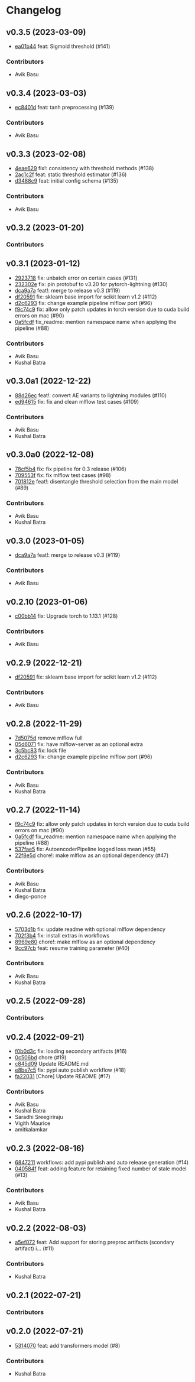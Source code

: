 # Changelog

## v0.3.5 (2023-03-09)

 * [ea01b44](https://github.com/numaproj/numalogic/commit/ea01b44a3b6261d4b5ff02e4fd8e5cde53e838ba) feat: Sigmoid threshold (#141)

### Contributors

 * Avik Basu

## v0.3.4 (2023-03-03)

 * [ec8401d](https://github.com/numaproj/numalogic/commit/ec8401d3bbcb6a435af58101eccbfc489c37a4f2) feat: tanh preprocessing (#139)

### Contributors

 * Avik Basu

## v0.3.3 (2023-02-08)

 * [4eae629](https://github.com/numaproj/numalogic/commit/4eae6290bf297dcad6c58b265ef75b4112ff8ffd) fix!: consistency with threshold methods (#138)
 * [2ac1c2f](https://github.com/numaproj/numalogic/commit/2ac1c2f0564d170a52c4259aecb985c4412884d3) feat: static threshold estimator (#136)
 * [d3488c9](https://github.com/numaproj/numalogic/commit/d3488c9e0c6fa017ce965ddb78d41e3ea1209fa8) feat: initial config schema (#135)

### Contributors

 * Avik Basu

## v0.3.2 (2023-01-20)


### Contributors


## v0.3.1 (2023-01-12)

 * [2923718](https://github.com/numaproj/numalogic/commit/2923718b4bfd66ddaf74a84c2dc9b2a48a3a4a1f) fix: unbatch error on certain cases (#131)
 * [232302e](https://github.com/numaproj/numalogic/commit/232302ed134c8447c669b5f56e2684e426cb7e95) fix: pin protobuf to v3.20 for pytorch-lightning (#130)
 * [dca9a7a](https://github.com/numaproj/numalogic/commit/dca9a7a7b39ea229c5f306770967d10aa0285e35) feat!: merge to release v0.3 (#119)
 * [df20591](https://github.com/numaproj/numalogic/commit/df20591f5a3b45117525c4331e5668c4289bd118) fix: sklearn base import for scikit learn v1.2 (#112)
 * [d2c6293](https://github.com/numaproj/numalogic/commit/d2c6293f594ed67cc8a6ddabce1f8f0bdd84249f) fix: change example pipeline mlflow port (#96)
 * [f9c74c9](https://github.com/numaproj/numalogic/commit/f9c74c90c37fca24db3465c24326a639e93bc802) fix: allow only patch updates in torch version due to cuda build errors on mac (#90)
 * [0a5fcdf](https://github.com/numaproj/numalogic/commit/0a5fcdf6c1ea4732b2c6c97f57d983751cfe2956) fix_readme: mention namespace name when applying the pipeline (#88)

### Contributors

 * Avik Basu
 * Kushal Batra

## v0.3.0a1 (2022-12-22)

 * [88d26ec](https://github.com/numaproj/numalogic/commit/88d26ec000ee719f967dc90f4f78f57784b1db7e) feat!: convert AE variants to lightning modules (#110)
 * [ed94615](https://github.com/numaproj/numalogic/commit/ed9461517f68192d275d81ef38727bcbe62e887f) fix: fix and clean mlflow test cases (#109)

### Contributors

 * Avik Basu
 * Kushal Batra

## v0.3.0a0 (2022-12-08)

 * [78cf5b4](https://github.com/numaproj/numalogic/commit/78cf5b4e26ffd6dffa5e0dc364cbd51b220bd928) fix: fix pipeline for 0.3 release (#106)
 * [709553f](https://github.com/numaproj/numalogic/commit/709553f4ae879f7e786634b02867966756706174) fix: fix mlflow test cases (#98)
 * [701812e](https://github.com/numaproj/numalogic/commit/701812efed6742915d9cf57aef985127b3cc449d) feat!: disentangle threshold selection from the main model  (#89)

### Contributors

 * Avik Basu
 * Kushal Batra

## v0.3.0 (2023-01-05)

 * [dca9a7a](https://github.com/numaproj/numalogic/commit/dca9a7a7b39ea229c5f306770967d10aa0285e35) feat!: merge to release v0.3 (#119)

### Contributors

 * Avik Basu

## v0.2.10 (2023-01-06)

 * [c00bb14](https://github.com/numaproj/numalogic/commit/c00bb140dc481d90b70f98e8fbb1968db151b9ca) fix: Upgrade torch to 1.13.1 (#128)

### Contributors

 * Avik Basu

## v0.2.9 (2022-12-21)

 * [df20591](https://github.com/numaproj/numalogic/commit/df20591f5a3b45117525c4331e5668c4289bd118) fix: sklearn base import for scikit learn v1.2 (#112)

### Contributors

 * Avik Basu

## v0.2.8 (2022-11-29)

 * [7d5075d](https://github.com/numaproj/numalogic/commit/7d5075ddda5950fef772cf07ffdb8f949bed589f) remove mlflow full
 * [05d6071](https://github.com/numaproj/numalogic/commit/05d6071a1de4ca85ed8095bab7654c2e77f366f5) fix: have mlflow-server as an optional extra
 * [3c5bc83](https://github.com/numaproj/numalogic/commit/3c5bc8371a50a98a7ffc634b034692cc53ba597c) fix: lock file
 * [d2c6293](https://github.com/numaproj/numalogic/commit/d2c6293f594ed67cc8a6ddabce1f8f0bdd84249f) fix: change example pipeline mlflow port (#96)

### Contributors

 * Avik Basu
 * Kushal Batra

## v0.2.7 (2022-11-14)

 * [f9c74c9](https://github.com/numaproj/numalogic/commit/f9c74c90c37fca24db3465c24326a639e93bc802) fix: allow only patch updates in torch version due to cuda build errors on mac (#90)
 * [0a5fcdf](https://github.com/numaproj/numalogic/commit/0a5fcdf6c1ea4732b2c6c97f57d983751cfe2956) fix_readme: mention namespace name when applying the pipeline (#88)
 * [537fae5](https://github.com/numaproj/numalogic/commit/537fae56577954391d10b134cb318d388c1a7dd7) fix: AutoencoderPipeline logged loss mean (#55)
 * [22f8e5d](https://github.com/numaproj/numalogic/commit/22f8e5d79183d848f68c7cbeb2d88126fb326d03) chore!: make mlflow as an optional dependency (#47)

### Contributors

 * Avik Basu
 * Kushal Batra
 * diego-ponce

## v0.2.6 (2022-10-17)

 * [5703d1b](https://github.com/numaproj/numalogic/commit/5703d1b75d642242dc5c521a2e85e9cbb2527923) fix: update readme with optional mlflow dependency
 * [702f3b4](https://github.com/numaproj/numalogic/commit/702f3b45bea0890de2db6a2b61a44dd0a675d3be) fix: install extras in workflows
 * [8969e80](https://github.com/numaproj/numalogic/commit/8969e80e1831e0b6823a650f400d954de2e76c22) chore!: make mlflow as an optional dependency
 * [9cc97cb](https://github.com/numaproj/numalogic/commit/9cc97cbb7161fa61108288c0381a10b802114b4d) feat: resume training parameter (#40)

### Contributors

 * Avik Basu
 * Kushal Batra

## v0.2.5 (2022-09-28)


### Contributors


## v0.2.4 (2022-09-21)

 * [f0b0d3c](https://github.com/numaproj/numalogic/commit/f0b0d3c98bb12722dd9b3c5d064e3d0330008d07) fix: loading secondary artifacts (#16)
 * [0c506bd](https://github.com/numaproj/numalogic/commit/0c506bd53e00f6d0c9abfc722b9b3bb57c9cd59f) chore (#19)
 * [c845d09](https://github.com/numaproj/numalogic/commit/c845d099ca038b761e78f306b4e33f4924737197) Update README.md
 * [e8be7c5](https://github.com/numaproj/numalogic/commit/e8be7c513db2c1f6db1b074fd3832357fa113d1a) fix: pypi auto publish workflow (#18)
 * [fa22031](https://github.com/numaproj/numalogic/commit/fa220317229594bce67b37b13e94a22001b1a8e2) [Chore] Update README (#17)

### Contributors

 * Avik Basu
 * Kushal Batra
 * Saradhi Sreegiriraju
 * Vigith Maurice
 * amitkalamkar

## v0.2.3 (2022-08-16)

 * [6847211](https://github.com/numaproj/numalogic/commit/68472118ab3e64ca4f10ddc8f255e41dfcef3036) workflows: add pypi publish and auto release generation (#14)
 * [040584f](https://github.com/numaproj/numalogic/commit/040584f8bffb395504a3f0be95e5a74e5f4915e4) feat: adding feature for retaining fixed number of stale model (#13)

### Contributors

 * Avik Basu
 * Kushal Batra

## v0.2.2 (2022-08-03)

 * [a5ef072](https://github.com/numaproj/numalogic/commit/a5ef072ad6742dfcb025b43b90803c26d4915ff8) feat: Add support for storing preproc artifacts (scondary artifact) i… (#11)

### Contributors

 * Kushal Batra

## v0.2.1 (2022-07-21)


### Contributors


## v0.2.0 (2022-07-21)

 * [5314070](https://github.com/numaproj/numalogic/commit/5314070b927f5334f8022b6c5fed843dd248a1d4) feat: add transformers model (#8)

### Contributors

 * Kushal Batra


